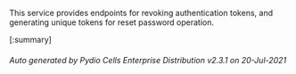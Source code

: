 






This service provides endpoints for revoking authentication tokens, and generating unique tokens for reset password operation.

[:summary]

###### Auto generated by Pydio Cells Enterprise Distribution v2.3.1 on 20-Jul-2021
